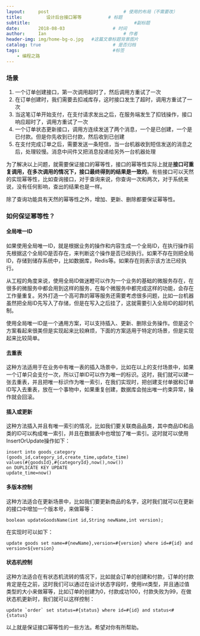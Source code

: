 ```yaml
---
layout:     post             				# 使用的布局（不需要改）
title:         设计后台接口幂等          # 标题 
subtitle:    					  				#副标题
date:       2018-08-03 					# 时间
author:     Ian                  			# 作者
header-img: img/home-bg-o.jpg	#这篇文章标题背景图片
catalog: true                        	# 是否归档
tags:                              		#标签
    - 编程之路
---
```


### 场景
1. 一个订单创建接口，第一次调用超时了，然后调用方重试了一次
2. 在订单创建时，我们需要去扣减库存，这时接口发生了超时，调用方重试了一次
3. 当这笔订单开始支付，在支付请求发出之后，在服务端发生了扣钱操作，接口响应超时了，调用方重试了一次
4. 一个订单状态更新接口，调用方连续发送了两个消息，一个是已创建，一个是已付款。但是你先收到已付款，然后收到已创建
5. 在支付完成订单之后，需要发送一条短信，当一台机器收到短信发送的消息之后，处理较慢。消息中间件又把消息投递给另外一台机器处理

为了解决以上问题，就需要保证接口的幂等性，接口的幂等性实际上就是**接口可重复调用，在多次调用的情况下，接口最终得到的结果是一致的**。有些接口可以天然的实现幂等性，比如查询接口，对于查询来说，你查询一次和两次，对于系统来说，没有任何影响，查出的结果也是一样。


除了查询功能具有天然的幂等性之外，增加、更新、删除都要保证幂等性。

### 如何保证幂等性？
#### 全局唯一ID
如果使用全局唯一ID，就是根据业务的操作和内容生成一个全局ID，在执行操作前先根据这个全局ID是否存在，来判断这个操作是否已经执行。如果不存在则把全局ID，存储到储存系统中，比如数据库，Redis等。如果存在则表示该方法已经执行。


从工程的角度来说，使用全局ID做迷瞪可以作为一个业务的基础的微服务存在，在很多的微服务中都会用到这样的服务，在每个微服务中都完成这样的功能，会存在工作量重复。另外打造一个高可靠的幂等服务还需要考虑很多问题，比如一台机器虽然把全局ID先写入了存储，但是在写入之后挂了，这就需要引入全局ID的超时机制。


使用全局唯一ID是一个通用方案，可以支持插入、更新、删除业务操作。但是这个方案看起来很美但是实现起来比较麻烦，下面的方案适用于特定的场景，但是实现起来比较简单。


#### 去重表
这种方法适用于在业务中有唯一表的插入场景中，比如在以上的支付场景中，如果一个订单只会支付一次，所以订单ID可以作为唯一的标识。这时，我们就可以建一张去重表，并且把唯一标识作为唯一索引，在我们实现时，把创建支付单据和订单ID写入去重表，放在一个事物中，如果重复创建，数据库会抛出唯一约束异常，操作就会回滚。

#### 插入或更新
这种方法插入并且有唯一索引的情况，比如我们要关联商品品类，其中商品ID和品类的ID可以构成唯一索引，并且在数据表中也增加了唯一索引。这时就可以使用InsertOrUpdate操作如下：
```mysql
insert into goods_category (goods_id,category_id,create_time,update_time)
values(#{goodsId},#{categoryId},now(),now())
on DUPLICATE KEY UPDATE
update_time=now()
```

#### 多版本控制
这种方法适合在更新场景中，比如我们要更新商品的名字，这时我们就可以在更新的接口中增加一个版本号，来做幂等：
```mysql
boolean updateGoodsName(int id,String newName,int version);
```
在实现时可以如下：
```mysql
update goods set name=#{newName},version=#{version} where id=#{id} and version<${version}
```

#### 状态机控制
这种方法适合在有状态机流转的情况下，比如就会订单的创建和付款，订单的付款肯定是在之前，这时我们可以通过在设计状态字段时，使用int类型，并且通过值类型的大小来做幂等，比如订单的创建为0，付款成功100，付款失败为99，在做状态机更新时，我们就可以这样控制：
```mysql
update `order` set status=#{status} where id=#{id} and status<#{status}
```
以上就是保证接口幂等性的一些方法。希望对你有所帮助。


